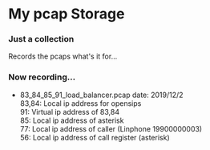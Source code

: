 # My pcap Storage

### Just a collection
Records the pcaps what's it for...

### Now recording...
- 83_84_85_91_load_balancer.pcap
	date: 2019/12/2  
	83,84: Local ip address for opensips  
	91: Virtual ip address of 83,84  
	85: Local ip address of asterisk  
	77: Local ip address of caller (Linphone 19900000003)  
	56: Local ip address of call register (asterisk)  


